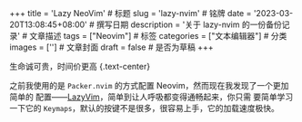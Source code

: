 +++
title = 'Lazy NeoVim' # 标题
slug = 'lazy-nvim' # 铭牌
date = '2023-03-20T13:08:45+08:00' # 撰写日期 
description = '关于 lazy-nvim 的一份备份记录' # 文章描述
tags = ["Neovim"] # 标签
categories = ["文本编辑器"] # 分类
images = [''] # 文章封面
draft = false # 是否为草稿
+++


生命诚可贵，时间价更高
{.text-center}

之前我使用的是 `Packer.nvim` 的方式配置 Neovim，然而现在我发现了一个更加简单的
配置——[LazyVim](https://www.lazyvim.org/)，简单到让人呼吸都变得通畅起来，你只需
要简单学习一下它的 `Keymaps`，默认的按键不是很多，很容易上手，它的加载速度极快。
